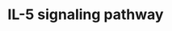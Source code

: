 ---
annotations:
- id: PW:0000969
  parent: signaling pathway
  type: Pathway Ontology
  value: interleukin-5 signaling pathway
authors:
- A.Pandey
- MaintBot
- Khanspers
- Christine Chichester
- Eweitz
description: ''
last-edited: 2021-05-23
organisms:
- Mus musculus
redirect_from:
- /index.php/Pathway:WP151
- /instance/WP151
revision: null
schema-jsonld:
- '@context': https://schema.org/
  '@id': https://wikipathways.github.io/pathways/WP151.html
  '@type': Dataset
  creator:
    '@type': Organization
    name: WikiPathways
  description: ''
  keywords:
  - Akt1
  - Alox5
  - Alox5ap
  - Atf2
  - Bax
  - Btk
  - CSF2RB
  - Cbl
  - Ccnd3
  - Cdkn1b
  - Crkl
  - Csf2rb
  - Ctnnb1
  - Dnm2
  - Elk1
  - Foxo3
  - Grb2
  - Gsk3a
  - Gsk3b
  - Hck
  - Hcls1
  - Hras1
  - ICAM3
  - Icam1
  - Il2rb
  - Il5
  - Il5ra
  - Itgam
  - Itgb2
  - Jak1
  - Jak2
  - Jun
  - Kras
  - Lyn
  - Map2k2
  - Mapk1
  - Mapk14
  - Mapk3
  - Mapk9
  - Nfkb1
  - Nfkbia
  - Pik3cg
  - Pik3r1
  - Pik3r2
  - Pim1
  - Pla2g4a
  - Prkcb
  - Prkcd
  - Ptk2b
  - Ptpn11
  - Ptpn6
  - Rac1
  - Raf1
  - Rap1gap
  - Rapgef1
  - Rps6ka1
  - Sdcbp
  - Sh2b2
  - Shc1
  - Shc2
  - Socs1
  - Sox4
  - Stat1
  - Stat3
  - Stat5a
  - Stat5b
  - Syk
  - Unc119
  - Vav1
  - Ywhaz
  license: CC0
  name: IL-5 signaling pathway
seo: CreativeWork
title: IL-5 signaling pathway
wpid: WP151
---